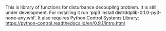 This is library of functions for disturbance decoupling problem. It is still under development. For installing it run 'pip3 install dist/ddplib-0.1.0-py3-none-any.whl'. It also requires Python Control Systems Library: https://python-control.readthedocs.io/en/0.9.1/intro.html
